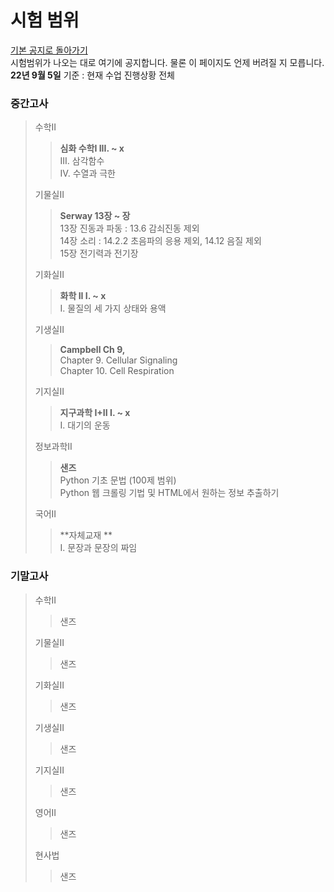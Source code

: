 # 시험 범위
[기본 공지로 돌아가기](https://annyeong-one.github.io/gshs106_gongji/) \
시험범위가 나오는 대로 여기에 공지합니다. 물론 이 페이지도 언제 버려질 지 모릅니다. \
**22년 9월 5일** 기준 : 현재 수업 진행상황 전체
### 중간고사
> 수학II
> > **심화 수학I III. ~ x** \
> > III. 삼각함수 \
> > IV. 수열과 극한
> 
> 기물실II
> > **Serway 13장 ~ 장** \
> > 13장 진동과 파동 : 13.6 감쇠진동 제외 \
> > 14장 소리 : 14.2.2 초음파의 응용 제외, 14.12 음질 제외 \
> > 15장 전기력과 전기장
> 
> 기화실II
> > **화학 II I. ~ x**\
> > I. 물질의 세 가지 상태와 용액
> 
> 기생실II
> > **Campbell Ch 9,**\
> > Chapter 9. Cellular Signaling \
> > Chapter 10. Cell Respiration
> 
> 기지실II
> > **지구과학 I+II I. ~ x**\
> > I. 대기의 운동
> 
> 정보과학II
> > **샌즈**\
> > Python 기초 문법 (100제 범위) \
> > Python 웹 크롤링 기법 및 HTML에서 원하는 정보 추출하기
> 
> 국어II
> > **자체교재 ** \
> > I. 문장과 문장의 짜임
>


### 기말고사
> 수학II
> > 샌즈
> 
> 기물실II
> > 샌즈
> 
> 기화실II
> > 샌즈
> 
> 기생실II
> > 샌즈
> 
> 기지실II
> > 샌즈
> 
> 영어II
> > 샌즈
> 
> 현사법
> > 샌즈
> 
